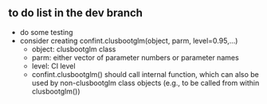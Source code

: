 ## to do list in the dev branch

* do some testing
* consider creating confint.clusbootglm(object, parm, level=0.95,...)
  + object: clusbootglm class
  + parm: either vector of parameter numbers or parameter names
  + level: CI level
  + confint.clusbootglm() should call internal function, which can also be used by 
    non-clusbootglm class objects (e.g., to be called from within clusbootglm())